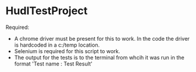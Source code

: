 # HudlTestProject
Required:
 - A chrome driver must be present for this to work. In the code the driver is hardcoded in a c:/temp location.
- Selenium is required for this script to work.
- The output for the tests is to the terminal from whcih it was run in the format 'Test name : Test Result'
